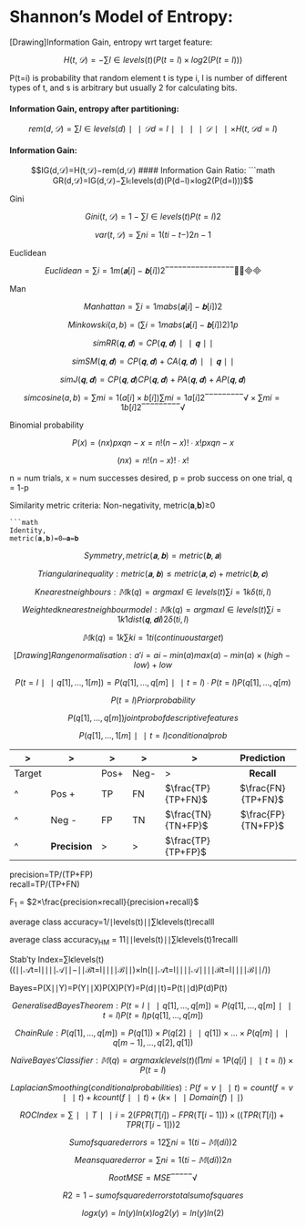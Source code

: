 
# Shannon’s Model of Entropy: 
[Drawing]Information Gain, entropy wrt target feature: 

```math
H(t,𝒟)=−∑l ∈ levels(t)(P(t=l)×log2(P(t=l)))
```

P(t=i)
 is probability that random element t is type i, l is number of different types of t, and s is arbitrary but usually 2 for calculating bits. 
#### Information Gain, entropy after partitioning: 

```math
rem(d,𝒟)=∑l∈levels(d)∣∣𝒟d=l∣∣∣∣𝒟∣∣ ×H(t,𝒟d=l)
``` 

#### Information Gain: 
```math
IG(d,𝒟)=H(t,𝒟)−rem(d,𝒟)

#### Information Gain Ratio: 

```math
GR(d,𝒟)=IG(d,𝒟)−∑l∈levels(d)(P(d−l)×log2(P(d=l)))
```
Gini
```math
Gini(t,𝒟)=1−∑l∈levels(t)P(t=l)2
```

```math
var(t,𝒟)=∑ni=1(ti−t− )2n−1
```
Euclidean
```math
Euclidean=∑i=1m(𝐚[i]−𝐛[i])2‾‾‾‾‾‾‾‾‾‾‾‾‾‾‾‾⎷
```
Man
```math
Manhattan=∑i=1mabs(𝐚[i]−𝐛[i])2
```
```math
Minkowski(a,b)=(∑i=1mabs(𝐚[i]−𝐛[i])2)1p
```
```math
simRR(𝐪,𝐝)=CP(𝐪,𝐝)∣∣𝐪∣∣
```
```math
simSM(𝐪,𝐝)=CP(𝐪,𝐝)+CA(𝐪,𝐝)∣∣𝐪∣∣
```
```math
simJ(𝐪,𝐝)=CP(𝐪,𝐝)CP(𝐪,𝐝)+PA(𝐪,𝐝)+AP(𝐪,𝐝)
```
```math
simcosine(a,b)=∑mi=1(a[i]×b[i])∑mi=1a[i]2‾‾‾‾‾‾‾‾‾√×∑mi=1b[i]2‾‾‾‾‾‾‾‾‾√
```

Binomial probability 
```math
P(x)=(nx)pxqn−x=n!(n−x)!∙x!pxqn−x
```
```math
(nx)=n!(n−x)!∙x!
```

n = num trials, x = num successes desired, p = prob success on one trial, q = 1-p 

Similarity metric criteria: 
Non-negativity, 
metric(𝐚,𝐛)≥0
```
```math 
Identity, 
metric(𝐚,𝐛)=0⇔𝐚=𝐛
```
```math
Symmetry, 
metric(𝐚,𝐛)=metric(𝐛,𝐚)
```
```math
Triangular inequality: 
metric(𝐚,𝐛)≤metric(𝐚,𝐜)+metric(𝐛,𝐜)
```
```math
K nearest neighbours: 
𝕄k(q)=argmaxl∈levels(t)∑i=1kδ(ti,l)
```
```math
Weighted k nearest neighbour model: 
𝕄k(q)=argmaxl∈levels(t)∑i=1k1dist(𝐪,𝐝𝐢)2δ(ti,l)
```
```math
𝕄k(q)=1k∑ki=1ti (continuous target)
```
```math
[Drawing]Range normalisation: 
a′i=ai−min(a)max(a)−min(a)×(high−low)+low
```
```math
P(t=l ∣∣ q[1],…,1[m])=P(q[1],…,q[m] ∣∣ t=l)∙P(t=l)P(q[1],…,q[m)
```
```math
P(t=l)
 Prior probability 
```
```math
P(q[1],...,q[m])
 joint prob of descriptive features 
```
```math
P(q[1],…,1[m] ∣∣ t=l)
 conditional prob 
```
<!-- ```math
𝕄(q)=argmaxl𝜖levels(t)P(t=l∣∣q[1],…,q[m])
``` -->
<!-- ```math
𝕄(q)=argmaxl𝜖levels(t)P([q]1,…,q[m] ∣∣ t=l)×P(t=l)P(q[1],…,q[m])
``` -->



| >      | >             | >    | >    | >                  | Prediction         |
| ------ | ------------- | ---- | ---- | ------------------ |:------------------:|
| Target | &nbsp;        | Pos+ | Neg- | >                  |     **Recall**     |
| ^      | Pos +         | TP   | FN   | $\frac{TP}{TP+FN}$ | $\frac{FN}{TP+FN}$ |
| ^      | Neg -         | FP   | TN   | $\frac{TN}{TN+FP}$ | $\frac{FP}{TN+FP}$ |
| ^      | **Precision** | >    | >    | $\frac{TP}{TP+FP}$ |                    |

precision=TP/(TP+FP)         
recall=TP/(TP+FN)

F<sub>1</sub> = $2×\frac{precision×recall}{precision+recall}$

average class accuracy=1/∣levels(t)∣∣∑lϵlevels(t)recalll
 
average class accuracy<sub>HM</sub> = 11∣∣levels(t)∣∣∑lϵlevels(t)1recalll

Stab′ty Index=∑lϵlevels(t)((∣∣𝒜t=l∣∣∣∣𝒜∣∣−∣∣ℬt=l∣∣∣∣ℬ∣∣)×ln(∣∣𝒜t=l∣∣∣∣𝒜∣∣∣∣ℬt=l∣∣∣∣ℬ∣∣/))
 
Bayes=P(X∣∣Y)=P(Y∣∣X)P(X)P(Y)=P(d∣∣t)=P(t∣∣d)P(d)P(t)

```math
Generalised Bayes Theorem: 
P(t=l∣∣q[1],…,q[m])=P(q[1],…,q[m]∣∣t=l)P(t=l)p(q[1],…,q[m])
```
```math
Chain Rule: 
P(q[1],…,q[m])=P(q[1])×P(q[2]∣∣q[1])×…×P(q[m]∣∣q[m−1],…,q[2],q[1])
```
```math
Naïve Bayes’ Classifier: 
𝕄(q)=argmaxlϵlevels(t)(∏mi=1P(q[i]∣∣t=l))×P(t=l)
```
```math
Laplacian Smoothing (conditional probabilities): 
P(f=v∣∣t)=count(f=v∣∣t)+kcount(f∣∣t)+(k×∣∣Domain(f)∣∣)
```
```math
ROC Index=∑∣∣T∣∣i=2(FPR(T[i])−FPR(T[i−1])) ×((TPR(T[i])+TPR(T[i−1]))2
```
```math
Sum of squared errors=12∑ni=1(ti−𝕄(di))2
```
```math
Mean squared error=∑ni=1(ti−𝕄(di))2n
```
```math
Root MSE = MSE‾‾‾‾‾√
```
```math
R2=1−sum of squared errorstotal sum of squares
```
```math
logx(y)=ln(y)ln(x)          log2(y)=ln(y)ln(2)
```
